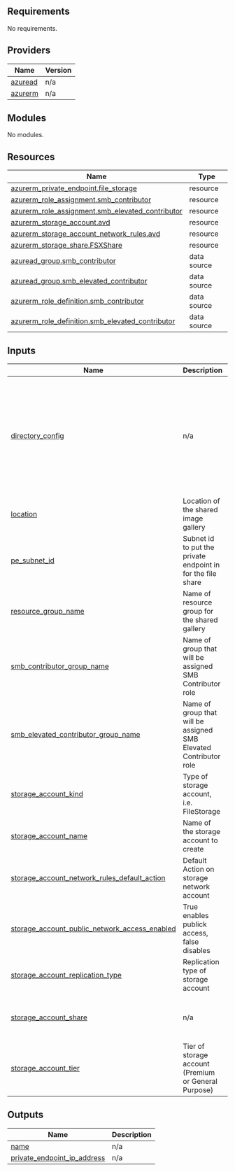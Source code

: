 <!-- BEGIN_TF_DOCS -->
## Requirements

No requirements.

## Providers

| Name | Version |
|------|---------|
| <a name="provider_azuread"></a> [azuread](#provider\_azuread) | n/a |
| <a name="provider_azurerm"></a> [azurerm](#provider\_azurerm) | n/a |

## Modules

No modules.

## Resources

| Name | Type |
|------|------|
| [azurerm_private_endpoint.file_storage](https://registry.terraform.io/providers/hashicorp/azurerm/latest/docs/resources/private_endpoint) | resource |
| [azurerm_role_assignment.smb_contributor](https://registry.terraform.io/providers/hashicorp/azurerm/latest/docs/resources/role_assignment) | resource |
| [azurerm_role_assignment.smb_elevated_contributor](https://registry.terraform.io/providers/hashicorp/azurerm/latest/docs/resources/role_assignment) | resource |
| [azurerm_storage_account.avd](https://registry.terraform.io/providers/hashicorp/azurerm/latest/docs/resources/storage_account) | resource |
| [azurerm_storage_account_network_rules.avd](https://registry.terraform.io/providers/hashicorp/azurerm/latest/docs/resources/storage_account_network_rules) | resource |
| [azurerm_storage_share.FSXShare](https://registry.terraform.io/providers/hashicorp/azurerm/latest/docs/resources/storage_share) | resource |
| [azuread_group.smb_contributor](https://registry.terraform.io/providers/hashicorp/azuread/latest/docs/data-sources/group) | data source |
| [azuread_group.smb_elevated_contributor](https://registry.terraform.io/providers/hashicorp/azuread/latest/docs/data-sources/group) | data source |
| [azurerm_role_definition.smb_contributor](https://registry.terraform.io/providers/hashicorp/azurerm/latest/docs/data-sources/role_definition) | data source |
| [azurerm_role_definition.smb_elevated_contributor](https://registry.terraform.io/providers/hashicorp/azurerm/latest/docs/data-sources/role_definition) | data source |

## Inputs

| Name | Description | Type | Default | Required |
|------|-------------|------|---------|:--------:|
| <a name="input_directory_config"></a> [directory\_config](#input\_directory\_config) | n/a | <pre>map(object({<br/>    directory_type = optional(string)<br/>    active_directory_config = object({<br/>      domain_guid         = optional(string)<br/>      domain_name         = optional(string)<br/>      domain_sid          = optional(string)<br/>      forest_name         = optional(string)<br/>      netbios_domain_name = optional(string)<br/>      storage_sid         = optional(string)<br/>    })<br/>  }))</pre> | n/a | yes |
| <a name="input_location"></a> [location](#input\_location) | Location of the shared image gallery | `string` | n/a | yes |
| <a name="input_pe_subnet_id"></a> [pe\_subnet\_id](#input\_pe\_subnet\_id) | Subnet id to put the private endpoint in for the file share | `string` | n/a | yes |
| <a name="input_resource_group_name"></a> [resource\_group\_name](#input\_resource\_group\_name) | Name of resource group for the shared gallery | `string` | n/a | yes |
| <a name="input_smb_contributor_group_name"></a> [smb\_contributor\_group\_name](#input\_smb\_contributor\_group\_name) | Name of group that will be assigned SMB Contributor role | `string` | n/a | yes |
| <a name="input_smb_elevated_contributor_group_name"></a> [smb\_elevated\_contributor\_group\_name](#input\_smb\_elevated\_contributor\_group\_name) | Name of group that will be assigned SMB Elevated Contributor role | `string` | n/a | yes |
| <a name="input_storage_account_kind"></a> [storage\_account\_kind](#input\_storage\_account\_kind) | Type of storage account, i.e. FileStorage | `string` | `"FileStorage"` | no |
| <a name="input_storage_account_name"></a> [storage\_account\_name](#input\_storage\_account\_name) | Name of the storage account to create | `string` | n/a | yes |
| <a name="input_storage_account_network_rules_default_action"></a> [storage\_account\_network\_rules\_default\_action](#input\_storage\_account\_network\_rules\_default\_action) | Default Action on storage network account | `string` | `"Deny"` | no |
| <a name="input_storage_account_public_network_access_enabled"></a> [storage\_account\_public\_network\_access\_enabled](#input\_storage\_account\_public\_network\_access\_enabled) | True enables publick access, false disables | `bool` | `false` | no |
| <a name="input_storage_account_replication_type"></a> [storage\_account\_replication\_type](#input\_storage\_account\_replication\_type) | Replication type of storage account | `string` | `"LRS"` | no |
| <a name="input_storage_account_share"></a> [storage\_account\_share](#input\_storage\_account\_share) | n/a | <pre>map(object({<br/>    name  = string<br/>    quota = number<br/>  }))</pre> | n/a | yes |
| <a name="input_storage_account_tier"></a> [storage\_account\_tier](#input\_storage\_account\_tier) | Tier of storage account (Premium or General Purpose) | `string` | `"Premium"` | no |

## Outputs

| Name | Description |
|------|-------------|
| <a name="output_name"></a> [name](#output\_name) | n/a |
| <a name="output_private_endpoint_ip_address"></a> [private\_endpoint\_ip\_address](#output\_private\_endpoint\_ip\_address) | n/a |
<!-- END_TF_DOCS -->